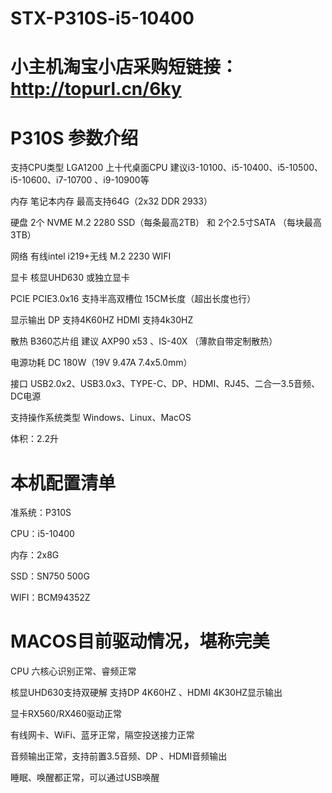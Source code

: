 # STX-P310S-i5-10400
	
#  小主机淘宝小店采购短链接：http://topurl.cn/6ky	

# P310S 参数介绍	
支持CPU类型	LGA1200    上十代桌面CPU 建议i3-10100、i5-10400、i5-10500、i5-10600、i7-10700 、i9-10900等  

内存	笔记本内存 最高支持64G（2x32 DDR 2933）

硬盘	2个 NVME M.2  2280 SSD（每条最高2TB） 和 2个2.5寸SATA  （每块最高3TB）

网络	有线intel i219+无线 M.2 2230  WIFI

显卡	核显UHD630  或独立显卡

PCIE	PCIE3.0x16   支持半高双槽位 15CM长度（超出长度也行）

显示输出	DP 支持4K60HZ  HDMI 支持4k30HZ

散热	B360芯片组   建议 AXP90 x53 、IS-40X （薄款自带定制散热）

电源功耗	DC 180W（19V 9.47A  7.4x5.0mm）

接口	USB2.0x2、USB3.0x3、TYPE-C、DP、HDMI、RJ45、二合一3.5音频、DC电源

支持操作系统类型	Windows、Linux、MacOS

体积：2.2升 


# 本机配置清单
准系统：P310S

CPU：i5-10400

内存：2x8G

SSD：SN750 500G

WIFI：BCM94352Z


# MACOS目前驱动情况，堪称完美

CPU 六核心识别正常、睿频正常

核显UHD630支持双硬解  支持DP 4K60HZ 、HDMI 4K30HZ显示输出

显卡RX560/RX460驱动正常

有线网卡、WiFi、蓝牙正常，隔空投送接力正常

音频输出正常，支持前置3.5音频、DP 、HDMI音频输出

睡眠、唤醒都正常，可以通过USB唤醒
